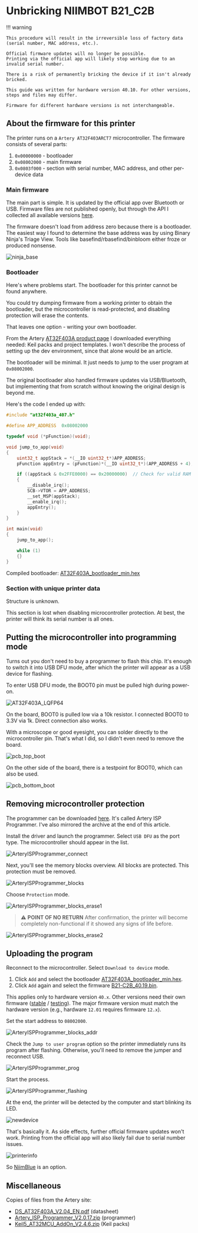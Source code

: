# Unbricking NIIMBOT B21_C2B

!!! warning

    This procedure will result in the irreversible loss of factory data
    (serial number, MAC address, etc.).

    Official firmware updates will no longer be possible.
    Printing via the official app will likely stop working due to an
    invalid serial number.

    There is a risk of permanently bricking the device if it isn't already
    bricked.

    This guide was written for hardware version 40.10. For other versions,
    steps and files may differ.

    Firmware for different hardware versions is not interchangeable.

## About the firmware for this printer

The printer runs on a `Artery AT32F403ARCT7` microcontroller. The
firmware consists of several parts:

1.  `0x00000000` - bootloader
2.  `0x08002000` - main firmware
3.  `0x0803f000` - section with serial number, MAC address, and other per-device data

### Main firmware

The main part is simple. It is updated by the official app over
Bluetooth or USB.
Firmware files are not published openly, but through the API I collected
all available versions [here](https://dev.mmote.ru/niimbot-fw/).

The firmware doesn't load from address zero because there is a
bootloader.
The easiest way I found to determine the base address was by using
Binary Ninja's Triage View.
Tools like basefind/rbasefind/binbloom either froze or produced
nonsense.

![ninja_base](../files/b21_c2b/unbrick/ninja_base.png)

### Bootloader

Here's where problems start. The bootloader for this printer cannot be
found anywhere.

You could try dumping firmware from a working printer to obtain the
bootloader, but the microcontroller is read-protected, and disabling protection will
erase the contents.

That leaves one option - writing your own bootloader.

From the Artery [AT32F403A product page](https://www.arterychip.com/en/product/AT32F403A.jsp) I downloaded
everything needed: Keil packs and project templates.
I won't describe the process of setting up the dev environment, since
that alone would be an article.

The bootloader will be minimal. It just needs to jump to the user
program at `0x08002000`.

The original bootloader also handled firmware updates via USB/Bluetooth,
but implementing that from scratch without knowing the original design
is beyond me.

Here's the code I ended up with:

```c
#include "at32f403a_407.h"

#define APP_ADDRESS  0x08002000

typedef void (*pFunction)(void);

void jump_to_app(void)
{
    uint32_t appStack = *(__IO uint32_t*)APP_ADDRESS;
    pFunction appEntry = (pFunction)*(__IO uint32_t*)(APP_ADDRESS + 4);

    if ((appStack & 0x2FFE0000) == 0x20000000)  // Check for valid RAM address
    {
        __disable_irq();
        SCB->VTOR = APP_ADDRESS;
        __set_MSP(appStack);
        __enable_irq();
        appEntry();
    }
}

int main(void)
{
    jump_to_app();

    while (1)
    {}
}
```

Compiled bootloader: [AT32F403A_bootloader_min.hex](../files/b21_c2b/unbrick/AT32F403A_bootloader_min.hex)

### Section with unique printer data

Structure is unknown.

This section is lost when disabling microcontroller protection.
At best, the printer will think its serial number is all ones.

## Putting the microcontroller into programming mode

Turns out you don't need to buy a programmer to flash this chip.
It's enough to switch it into USB DFU mode, after which the printer will
appear as a USB device for flashing.

To enter USB DFU mode, the BOOT0 pin must be pulled high during
power-on.

![AT32F403A_LQFP64](../files/b21_c2b/unbrick/AT32F403A_LQFP64.png "AT32F403ARCT7")

On the board, BOOT0 is pulled low via a 10k resistor. I connected BOOT0
to 3.3V via 1k. Direct connection also works.

With a microscope or good eyesight, you can solder directly to the
microcontroller pin. That's what I did, so I didn't even need to remove
the board.

![pcb_top_boot](../files/b21_c2b/b21_c2b_pcb_top_boot.jpg)

On the other side of the board, there is a testpoint for BOOT0, which
can also be used.

![pcb_bottom_boot](../files/b21_c2b/b21_c2b_pcb_bottom_boot.jpg)

## Removing microcontroller protection

The programmer can be downloaded
[here](https://www.arterychip.com/en/support/index.jsp). It's called
Artery ISP Programmer.
I've also mirrored the archive at the end of this article.

Install the driver and launch the programmer. Select `USB DFU` as the
port type. The microcontroller should appear in the list.

![ArteryISPProgrammer_connect](../files/b21_c2b/unbrick/ArteryISPProgrammer_connect.png)

Next, you'll see the memory blocks overview. All blocks are protected.
This protection must be removed.

![ArteryISPProgrammer_blocks](../files/b21_c2b/unbrick/ArteryISPProgrammer_blocks.png)

Choose `Protection` mode.

![ArteryISPProgrammer_blocks_erase1](../files/b21_c2b/unbrick/ArteryISPProgrammer_blocks_erase1.png)

> ⚠️ **POINT OF NO RETURN**
> After confirmation, the printer will become completely non-functional
> if it showed any signs of life before.

![ArteryISPProgrammer_blocks_erase2](../files/b21_c2b/unbrick/ArteryISPProgrammer_blocks_erase2.png)

## Uploading the program

Reconnect to the microcontroller. Select `Download to device` mode.

1.  Click `Add` and select the bootloader
    [AT32F403A_bootloader_min.hex](../files/b21_c2b/unbrick/AT32F403A_bootloader_min.hex).
2.  Click `Add` again and select the firmware
    [B21-C2B_40.19.bin](../files/b21_c2b/unbrick/B21-C2B_40.19.bin).

This applies only to hardware version `40.x`. Other versions need their
own firmware ([stable](https://dev.mmote.ru/niimbot-fw/stable/B21-C2B/)
/ [testing](https://dev.mmote.ru/niimbot-fw/testing/B21-C2B/)).
The major firmware version must match the hardware version (e.g.,
hardware `12.01` requires firmware `12.x`).

Set the start address to `08002000`.

![ArteryISPProgrammer_blocks_addr](../files/b21_c2b/unbrick/ArteryISPProgrammer_addr.png)

Check the `Jump to user program` option so the printer immediately runs
its program after flashing. Otherwise, you'll need to remove the jumper
and reconnect USB.

![ArteryISPProgrammer_prog](../files/b21_c2b/unbrick/ArteryISPProgrammer_prog.png)

Start the process.

![ArteryISPProgrammer_flashing](../files/b21_c2b/unbrick/ArteryISPProgrammer_flashing.png)

At the end, the printer will be detected by the computer and start
blinking its LED.

![newdevice](../files/b21_c2b/unbrick/newdevice.png)

That's basically it. As side effects, further official firmware updates
won't work.
Printing from the official app will also likely fail due to serial
number issues.

![printerinfo](../files/b21_c2b/unbrick/printerinfo.png)

So [NiimBlue](https://niim.blue) is an option.

## Miscellaneous

Copies of files from the Artery site:

- [DS_AT32F403A_V2.04_EN.pdf](../files/b21_c2b/unbrick/DS_AT32F403A_V2.04_EN.pdf) (datasheet)
- [Artery_ISP_Programmer_V2.0.17.zip](../files/b21_c2b/unbrick/Artery_ISP_Programmer_V2.0.17.zip)
  (programmer)
- [Keil5_AT32MCU_AddOn_V2.4.6.zip](../files/b21_c2b/unbrick/Keil5_AT32MCU_AddOn_V2.4.6.zip)
  (Keil packs)
